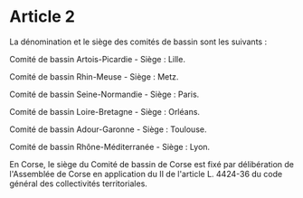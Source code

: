 # Article 2

La dénomination et le siège des comités de bassin sont les suivants :

Comité de bassin Artois-Picardie - Siège : Lille.

Comité de bassin Rhin-Meuse - Siège : Metz.

Comité de bassin Seine-Normandie - Siège : Paris.

Comité de bassin Loire-Bretagne - Siège : Orléans.

Comité de bassin Adour-Garonne - Siège : Toulouse.

Comité de bassin Rhône-Méditerranée - Siège : Lyon.

En Corse, le siège du Comité de bassin de Corse est fixé par délibération de l'Assemblée de Corse en application du II de l'article L. 4424-36 du code général des collectivités territoriales.
